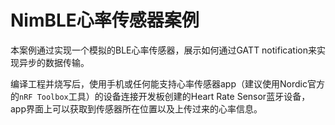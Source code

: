 # NimBLE心率传感器案例

本案例通过实现一个模拟的BLE心率传感器，展示如何通过GATT notification来实现异步的数据传输。

编译工程并烧写后，使用手机或任何能支持心率传感器app（建议使用Nordic官方的`nRF Toolbox`工具）的设备连接开发板创建的Heart Rate Sensor蓝牙设备，app界面上可以获取到传感器所在位置以及上传过来的心率信息。

